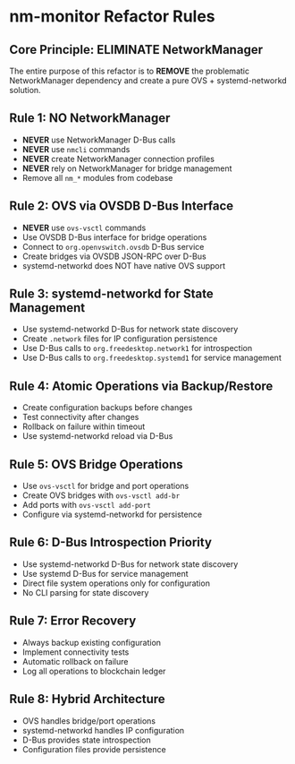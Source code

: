 # nm-monitor Refactor Rules

## Core Principle: ELIMINATE NetworkManager

The entire purpose of this refactor is to **REMOVE** the problematic NetworkManager dependency and create a pure OVS + systemd-networkd solution.

## Rule 1: NO NetworkManager
- **NEVER** use NetworkManager D-Bus calls
- **NEVER** use `nmcli` commands
- **NEVER** create NetworkManager connection profiles
- **NEVER** rely on NetworkManager for bridge management
- Remove all `nm_*` modules from codebase

## Rule 2: OVS via OVSDB D-Bus Interface
- **NEVER** use `ovs-vsctl` commands
- Use OVSDB D-Bus interface for bridge operations
- Connect to `org.openvswitch.ovsdb` D-Bus service
- Create bridges via OVSDB JSON-RPC over D-Bus
- systemd-networkd does NOT have native OVS support

## Rule 3: systemd-networkd for State Management
- Use systemd-networkd D-Bus for network state discovery
- Create `.network` files for IP configuration persistence
- Use D-Bus calls to `org.freedesktop.network1` for introspection
- Use D-Bus calls to `org.freedesktop.systemd1` for service management

## Rule 4: Atomic Operations via Backup/Restore
- Create configuration backups before changes
- Test connectivity after changes
- Rollback on failure within timeout
- Use systemd-networkd reload via D-Bus

## Rule 5: OVS Bridge Operations
- Use `ovs-vsctl` for bridge and port operations
- Create OVS bridges with `ovs-vsctl add-br`
- Add ports with `ovs-vsctl add-port`
- Configure via systemd-networkd for persistence

## Rule 6: D-Bus Introspection Priority
- Use systemd-networkd D-Bus for network state discovery
- Use systemd D-Bus for service management
- Direct file system operations only for configuration
- No CLI parsing for state discovery

## Rule 7: Error Recovery
- Always backup existing configuration
- Implement connectivity tests
- Automatic rollback on failure
- Log all operations to blockchain ledger

## Rule 8: Hybrid Architecture
- OVS handles bridge/port operations
- systemd-networkd handles IP configuration
- D-Bus provides state introspection
- Configuration files provide persistence
